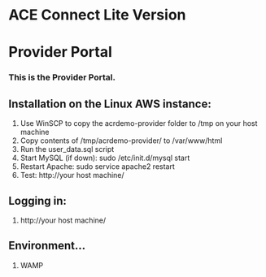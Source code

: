 # ACE Connect Lite Version
# Provider Portal
### This is the Provider Portal.

## Installation on the Linux AWS instance:
1. Use WinSCP to copy the acrdemo-provider folder to /tmp on your host machine
1. Copy contents of /tmp/acrdemo-provider/ to /var/www/html
1. Run the user_data.sql script
1. Start MySQL (if down): sudo /etc/init.d/mysql start
1. Restart Apache: sudo service apache2 restart
1. Test: http://your host machine/

## Logging in:
1. http://your host machine/

## Environment...
1. WAMP
